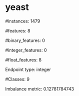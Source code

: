 # yeast

#instances: 1479

#features: 8

  #binary_features: 0

  #integer_features: 0

  #float_features: 8

Endpoint type: integer

#Classes: 9

Imbalance metric: 0.12781784743

